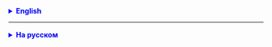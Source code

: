 <details style="margin-top: 16px">
  <summary style="cursor: pointer; color: blue;"><b>English</b></summary>



</details>

<hr>

<details style="margin-top: 16px">
  <summary style="cursor: pointer; color: blue;"><b>На русском</b></summary>



Модификатор `final` может применяться к классам, методам и переменным. Когда он применяется к классу, это
означает, что класс не может быть наследован другими классами. Вот как это работает:

1. `final` для класса:
   Когда класс объявлен как `final`, это означает, что он является "завершенным", и его нельзя расширить или
   унаследовать. Это полезно, например, когда вы хотите предотвратить создание подклассов, которые могли бы изменить или
   нарушить работу вашего класса. Пример:

   ```java
   final class MyFinalClass {
       // Код класса
   }
   ```

2. `final` для метода:
   Модификатор `final` также может применяться к методам внутри класса. Когда метод объявлен как `final`, подклассы не
   могут переопределить этот метод. Это гарантирует, что реализация метода будет постоянной и не изменится в подклассах.
   Пример:

   ```java
   class MyBaseClass {
       final void myFinalMethod() {
           // Код метода
       }
   }
   ```

3. `final` для переменных:
   Когда переменная объявлена как `final`, ей можно присвоить значение только один раз, и это значение не может быть
   изменено после этого. Это используется, чтобы создать неизменяемые переменные. Пример:

   ```java
   final int myFinalVariable = 10;
   ```

Использование модификатора `final` помогает создавать более надежный и предсказуемый код в Java, и его следует
использовать там, где это необходимо для обеспечения стабильности и безопасности вашего приложения.

</details>
